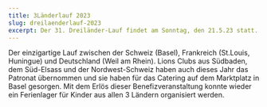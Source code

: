 ```yaml
---
title: 3Länderlauf 2023
slug: dreilaenderlauf-2023
excerpt: Der 31. Dreiländer-Lauf findet am Sonntag, den 21.5.23 statt.
---
```


Der einzigartige Lauf zwischen der Schweiz (Basel), Frankreich (St.Louis, Huningue) und Deutschland (Weil am Rhein). Lions Clubs aus Südbaden, dem Süd-Elsass und der Nordwest-Schweiz haben auch dieses Jahr das Patronat übernommen und sie haben für das Catering auf dem Marktplatz in Basel gesorgen. Mit dem Erlös dieser Benefizveranstaltung konnte wieder ein Ferienlager für Kinder aus allen 3 Ländern organisiert werden.
